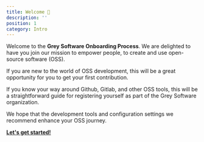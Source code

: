 ```yaml
---
title: Welcome 🎉  
description: ''
position: 1
category: Intro
---
```


Welcome to the **Grey Software Onboarding Process**. We are delighted to have you join our mission to empower people, to create and use open-source software (OSS). 

If you are new to the world of OSS development, this will be a great opportunity for you to get your first contribution.

If you know your way around Github, Gitlab, and other OSS tools, this will be a straightforward guide for registering yourself as part of the Grey Software organization.

We hope that the development tools and configuration settings we recommend enhance your OSS journey.

**[Let's get started!](/Account%20Setup/AccountSetup)**